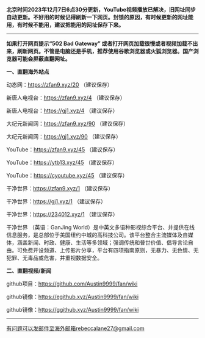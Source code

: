 **北京时间2023年12月7日6点30分更新，YouTube视频播放已解决，旧网址同步自动更新。不好用的时候记得刷新一下网页。封锁的原因，有时候更新的网址能用，有时候不能用，建议把能用的网址保存下来。**

***

**如果打开网页提示“502 Bad Gateway” 或者打开网页加载很慢或者视频加载不出来，刷新网页。不管是电脑还是手机，推荐使用谷歌浏览器或火狐浏览器。国产浏览器可能会屏蔽直翻网址。**

**一、直翻海外站点**

动态网：https://zfan9.xyz/20 （建议保存）

新唐人电视台：https://zfan9.xyz/4 （建议保存）

新唐人电视台：https://gj1.xyz/4 （建议保存）

大纪元新闻网：https://zfan9.xyz/90 （建议保存）

大纪元新闻网：https://gj1.xyz/90 （建议保存）

YouTube：https://zfan9.xyz/45 （建议保存）

YouTube：https://ytb13.xyz/45 （建议保存）

YouTube：https://cyoutube.xyz/45 （建议保存）

干净世界：https://zfan9.xyz/1 （建议保存）

干净世界：https://gj1.xyz/1 （建议保存）

干净世界：https://234012.xyz/1 （建议保存）

干净世界 （英语：GanJing World）是中英文多语种影视综合平台、并提供在线信息服务，是总部位于美国纽约中城的高科技公司。该平台整合主流媒体及自媒体，涵盖新闻、时政、健康、生活等多领域；强调传统和普世价值、倡导言论自由。可免费开设频道、上传影片分享，平台有四项指南原则，无暴力、无色情、无犯罪、无毒品或危害，并重视数据安全。

**二、直翻视频/新闻**

github项目：https://github.com/Austin9999/fan/wiki

github镜像：https://egithub.xyz/Austin9999/fan/wiki

github镜像：https://ggithub.xyz/Austin9999/fan/wiki

***


有问题可以发邮件至海外邮箱rebeccalane27@gmail.com

